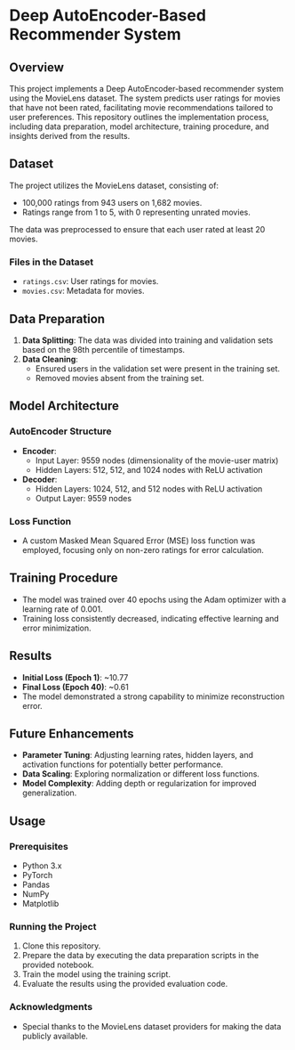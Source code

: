 # Deep AutoEncoder-Based Recommender System

## Overview

This project implements a Deep AutoEncoder-based recommender system using the MovieLens dataset. The system predicts user ratings for movies that have not been rated, facilitating movie recommendations tailored to user preferences. This repository outlines the implementation process, including data preparation, model architecture, training procedure, and insights derived from the results.

## Dataset

The project utilizes the MovieLens dataset, consisting of:
- 100,000 ratings from 943 users on 1,682 movies.
- Ratings range from 1 to 5, with 0 representing unrated movies.

The data was preprocessed to ensure that each user rated at least 20 movies.

### Files in the Dataset
- `ratings.csv`: User ratings for movies.
- `movies.csv`: Metadata for movies.

## Data Preparation

1. **Data Splitting**: The data was divided into training and validation sets based on the 98th percentile of timestamps.
2. **Data Cleaning**: 
   - Ensured users in the validation set were present in the training set.
   - Removed movies absent from the training set.

## Model Architecture

### AutoEncoder Structure
- **Encoder**:
  - Input Layer: 9559 nodes (dimensionality of the movie-user matrix)
  - Hidden Layers: 512, 512, and 1024 nodes with ReLU activation
- **Decoder**:
  - Hidden Layers: 1024, 512, and 512 nodes with ReLU activation
  - Output Layer: 9559 nodes

### Loss Function
- A custom Masked Mean Squared Error (MSE) loss function was employed, focusing only on non-zero ratings for error calculation.

## Training Procedure

- The model was trained over 40 epochs using the Adam optimizer with a learning rate of 0.001.
- Training loss consistently decreased, indicating effective learning and error minimization.

## Results

- **Initial Loss (Epoch 1)**: ~10.77
- **Final Loss (Epoch 40)**: ~0.61
- The model demonstrated a strong capability to minimize reconstruction error.

## Future Enhancements

- **Parameter Tuning**: Adjusting learning rates, hidden layers, and activation functions for potentially better performance.
- **Data Scaling**: Exploring normalization or different loss functions.
- **Model Complexity**: Adding depth or regularization for improved generalization.

## Usage

### Prerequisites
- Python 3.x
- PyTorch
- Pandas
- NumPy
- Matplotlib

### Running the Project

1. Clone this repository.
2. Prepare the data by executing the data preparation scripts in the provided notebook.
3. Train the model using the training script.
4. Evaluate the results using the provided evaluation code.

### Acknowledgments
- Special thanks to the MovieLens dataset providers for making the data publicly available.
